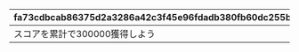 |fa73cdbcab86375d2a3286a42c3f45e96fdadb380fb60dc255b17a5156041b3e|ce7854781285e11f31355853d0bf7696b020dca7078cde005d5b1f6eadc516f1|90501120274129fac0fc0136ff3c1433d08677eb434c04ac5eec8c6237af006e|8689152d44af41b86d7ec310d5331bbc5787ea0b0fc97aca7ef81851ccded8b5|6fb3e899a3ad9a5bee809663a6149e2166e3a5ca1817241c304e72ab0ef23bba|9c73d477b005e93b091ff997f6a89de7ecce8a09ba254e09511726b9edf110b8|125b38c61687cefbe3a5f15ed32e5dc0d2f58345a9517308f1993f7bec9069de|addbb546edaf739c25aad56a1bac878715a9111af82057992f9065d45b4ea81d|14baf28290561af051f93f6e3de4212eb7496590cd6eb994164f8497fe8a5ee5|b170a3e3ae462945bd5c922c209616fc23367e1d270ff931958547bb6bc71b84|d6d6b78621b0d4244907a16c8cf343b68216658ace5da4eb09a7f5b0a1171443|d6844760846e1fbe297757a239ba1b6734187bfab5a5d22af68ad6eec6410e2f|3236efa1cb775545d6eb5c4dbc377dec0e81c1cfdfc005bab4b4b9c9580b6c06|bf80d9292c572fb10f1d9adfb6d94015b7dbaeabf98580d4b444b8a7788e2562|7e2e33692dd89bb31759fe7e2b2a31d5c47f4131bea0344bce3d1e98e2bfb3af|14761ed3f629db14ca14eb5d94df3009adfb38d5ef597255f72e00bb9859f421|ac9b7f6991da229cf588d639894eb37aede918d69045735581bd629c5d157d18|070f6cb83c8cf8d5dc3c8d4b76bb5e23d9d31a99d8afa1eed4788d7704fc4e19|
| --- | --- | --- | --- | --- | --- | --- | --- | --- | --- | --- | --- | --- | --- | --- | --- | --- | --- |
|スコアを累計で300000獲得しよう|1|0|0|0|11001021|0|0|0|0|0|0|0|0|15|300000|0|1|